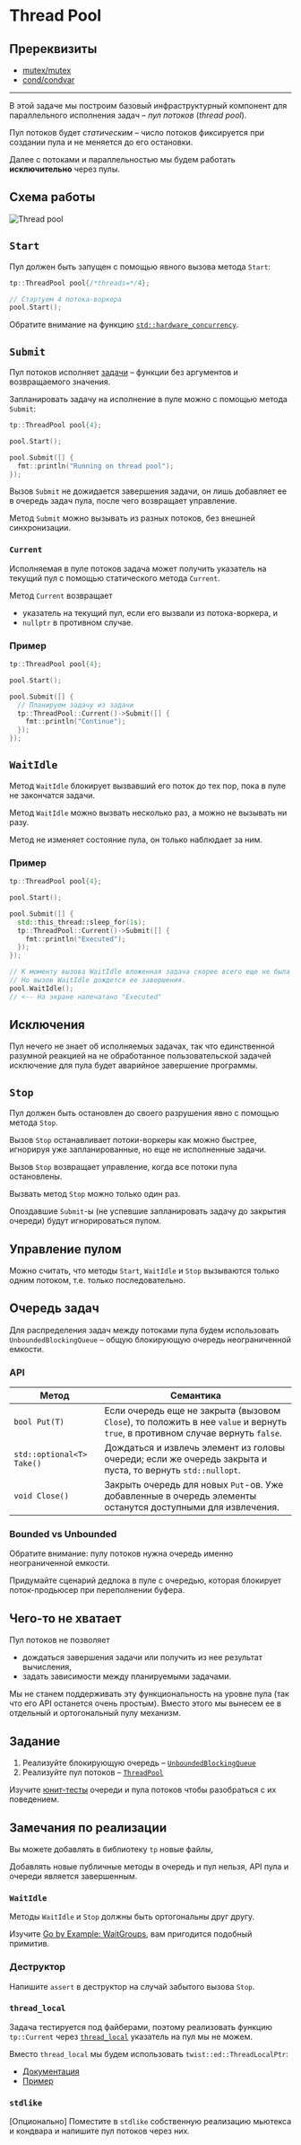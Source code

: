 # Thread Pool

## Пререквизиты

- [mutex/mutex](/tasks/mutex/mutex)
- [cond/condvar](/tasks/cond/condvar)

----


В этой задаче мы построим базовый инфраструктурный компонент для параллельного исполнения задач – _пул потоков_ (_thread pool_).

Пул потоков будет _статическим_ – число потоков фиксируется при создании пула и не меняется до его остановки.

Далее с потоками и параллельностью мы будем работать **исключительно** через пулы.

## Схема работы

![Thread pool](images/thread_pool.png)

## `Start`

Пул должен быть запущен с помощью явного вызова метода `Start`:

```cpp
tp::ThreadPool pool{/*threads=*/4};

// Стартуем 4 потока-воркера
pool.Start();
```

Обратите внимание на функцию [`std::hardware_concurrency`](https://en.cppreference.com/w/cpp/thread/thread/hardware_concurrency).

## `Submit`

Пул потоков исполняет [задачи](tp/task.hpp) – функции без аргументов и возвращаемого значения.

Запланировать задачу на исполнение в пуле можно с помощью метода `Submit`:

```cpp
tp::ThreadPool pool{4};

pool.Start();

pool.Submit([] {
  fmt::println("Running on thread pool");
});
```

Вызов `Submit` не дожидается завершения задачи, он лишь добавляет ее в очередь задач пула, после чего возвращает управление.

Метод `Submit` можно вызывать из разных потоков, без внешней синхронизации.

### `Current`

Исполняемая в пуле потоков задача может получить указатель на текущий пул с помощью статического метода `Current`.

Метод `Current` возвращает
- указатель на текущий пул, если его вызвали из потока-воркера, и
- `nullptr` в противном случае.

### Пример
```cpp
tp::ThreadPool pool{4};

pool.Start();

pool.Submit([] {
  // Планируем задачу из задачи
  tp::ThreadPool::Current()->Submit([] {
    fmt::println("Continue");
  });
});
```

## `WaitIdle`

Метод `WaitIdle` блокирует вызвавший его поток до тех пор, пока в пуле не закончатся задачи.

Метод `WaitIdle` можно вызвать несколько раз, а можно не вызывать ни разу.

Метод не изменяет состояние пула, он только наблюдает за ним.

### Пример
```cpp
tp::ThreadPool pool{4};

pool.Start();

pool.Submit([] {
  std::this_thread::sleep_for(1s);
  tp::ThreadPool::Current()->Submit([] {
    fmt::println("Executed");
  });
});

// К моменту вызова WaitIdle вложенная задача скорее всего еще не была запланирована на исполнение.
// Но вызов WaitIdle дождется ее завершения.
pool.WaitIdle();
// <-- На экране напечатано "Executed"
```

## Исключения

Пул нечего не знает об исполняемых задачах,
так что единственной разумной реакцией на не обработанное пользовательской задачей исключение для пула будет аварийное завершение программы.

## `Stop`

Пул должен быть остановлен до своего разрушения явно с помощью метода `Stop`.

Вызов `Stop` останавливает потоки-воркеры как можно быстрее, игнорируя уже запланированные, но еще не исполненные задачи. 

Вызов `Stop` возвращает управление, когда все потоки пула остановлены.

Вызвать метод `Stop` можно только один раз. 

Опоздавшие `Submit`-ы (не успевшие запланировать задачу до закрытия очереди) будут игнорироваться пулом.

## Управление пулом

Можно считать, что методы `Start`, `WaitIdle` и `Stop` вызываются только одним потоком, т.е. только последовательно.

## Очередь задач

Для распределения задач между потоками пула будем использовать `UnboundedBlockingQueue` – общую блокирующую очередь неограниченной емкости.

### API

| Метод | Семантика |
|---|---|
| `bool Put(T)` | Если очередь еще не закрыта (вызовом `Close`), то положить в нее `value` и вернуть `true`, в противном случае вернуть `false`. |
| `std::optional<T> Take()` | Дождаться и извлечь элемент из головы очереди; если же очередь закрыта и пуста, то вернуть `std::nullopt`. |
| `void Close()` | Закрыть очередь для новых `Put`-ов. Уже добавленные в очередь элементы останутся доступными для извлечения. |

### Bounded vs Unbounded

Обратите внимание: пулу потоков нужна очередь именно неограниченной емкости.

Придумайте сценарий дедлока в пуле с очередью, которая блокирует поток-продьюсер при переполнении буфера.

## Чего-то не хватает

Пул потоков не позволяет

- дождаться завершения задачи или получить из нее результат вычисления,
- задать зависимости между планируемыми задачами.

Мы не станем поддерживать эту функциональность на уровне пула (так что его API останется очень простым). Вместо этого мы вынесем ее в отдельный и ортогональный пулу механизм.

## Задание

1) Реализуйте блокирующую очередь – [`UnboundedBlockingQueue`](tp/queue.hpp)
2) Реализуйте пул потоков – [`ThreadPool`](tp/thread_pool.hpp)

Изучите [юнит-тесты](tests/thread_pool/unit.cpp) очереди и пула потоков чтобы разобраться с их поведением.

## Замечания по реализации

Вы можете добавлять в библиотеку `tp` новые файлы,

Добавлять новые публичные методы в очередь и пул нельзя, API пула и очереди является завершенным.

### `WaitIdle`

Методы `WaitIdle` и `Stop` должны быть ортогональны друг другу.

Изучите [Go by Example: WaitGroups](https://gobyexample.com/waitgroups), вам пригодится подобный примитив.

### Деструктор

Напишите `assert` в деструктор на случай забытого вызова `Stop`.

### `thread_local`

Задача тестируется под файберами, поэтому реализовать функцию `tp::Current` через [`thread_local`](https://en.cppreference.com/w/cpp/keyword/thread_local) указатель на пул мы не можем.

Вместо `thread_local` мы будем использовать `twist::ed::ThreadLocalPtr`:

- [Документация](https://gitlab.com/Lipovsky/twist/-/blob/master/docs/ru/guide.md#ptr)
- [Пример](https://gitlab.com/Lipovsky/twist/-/blob/master/examples/local/main.cpp)

### `stdlike`

[Опционально] Поместите в `stdlike` собственную реализацию мьютекса и кондвара и напишите пул потоков через них.
